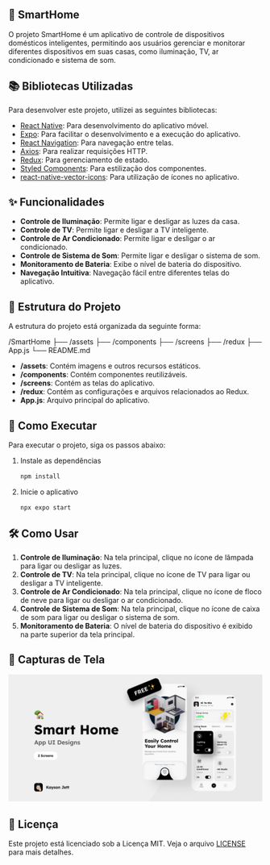 ## 📱 SmartHome

O projeto SmartHome é um aplicativo de controle de dispositivos domésticos inteligentes, permitindo aos usuários gerenciar e monitorar diferentes dispositivos em suas casas, como iluminação, TV, ar condicionado e sistema de som.

## 📚 Bibliotecas Utilizadas

Para desenvolver este projeto, utilizei as seguintes bibliotecas:

- [React Native](https://reactnative.dev/): Para desenvolvimento do aplicativo móvel.
- [Expo](https://expo.dev/): Para facilitar o desenvolvimento e a execução do aplicativo.
- [React Navigation](https://reactnavigation.org/): Para navegação entre telas.
- [Axios](https://axios-http.com/): Para realizar requisições HTTP.
- [Redux](https://redux.js.org/): Para gerenciamento de estado.
- [Styled Components](https://styled-components.com/): Para estilização dos componentes.
- [react-native-vector-icons](https://github.com/oblador/react-native-vector-icons): Para utilização de ícones no aplicativo.

## ✨ Funcionalidades

- **Controle de Iluminação**: Permite ligar e desligar as luzes da casa.
- **Controle de TV**: Permite ligar e desligar a TV inteligente.
- **Controle de Ar Condicionado**: Permite ligar e desligar o ar condicionado.
- **Controle de Sistema de Som**: Permite ligar e desligar o sistema de som.
- **Monitoramento de Bateria**: Exibe o nível de bateria do dispositivo.
- **Navegação Intuitiva**: Navegação fácil entre diferentes telas do aplicativo.

## 📂 Estrutura do Projeto

A estrutura do projeto está organizada da seguinte forma:

/SmartHome ├── /assets ├── /components ├── /screens ├── /redux ├── App.js └── README.md


- **/assets**: Contém imagens e outros recursos estáticos.
- **/components**: Contém componentes reutilizáveis.
- **/screens**: Contém as telas do aplicativo.
- **/redux**: Contém as configurações e arquivos relacionados ao Redux.
- **App.js**: Arquivo principal do aplicativo.

## 🚀 Como Executar

Para executar o projeto, siga os passos abaixo:

1. Instale as dependências

    ```bash
    npm install
    ```

2. Inicie o aplicativo

    ```bash
    npx expo start
    ```

## 🛠️ Como Usar

1. **Controle de Iluminação**: Na tela principal, clique no ícone de lâmpada para ligar ou desligar as luzes.
2. **Controle de TV**: Na tela principal, clique no ícone de TV para ligar ou desligar a TV inteligente.
3. **Controle de Ar Condicionado**: Na tela principal, clique no ícone de floco de neve para ligar ou desligar o ar condicionado.
4. **Controle de Sistema de Som**: Na tela principal, clique no ícone de caixa de som para ligar ou desligar o sistema de som.
5. **Monitoramento de Bateria**: O nível de bateria do dispositivo é exibido na parte superior da tela principal.

## 📸 Capturas de Tela

![Capa do Projeto e Seu Dising](./assets/Smart%20Home%20App%20Designs%20(Community).jpg)

## 📄 Licença

Este projeto está licenciado sob a Licença MIT. Veja o arquivo [LICENSE](LICENSE) para mais detalhes.
